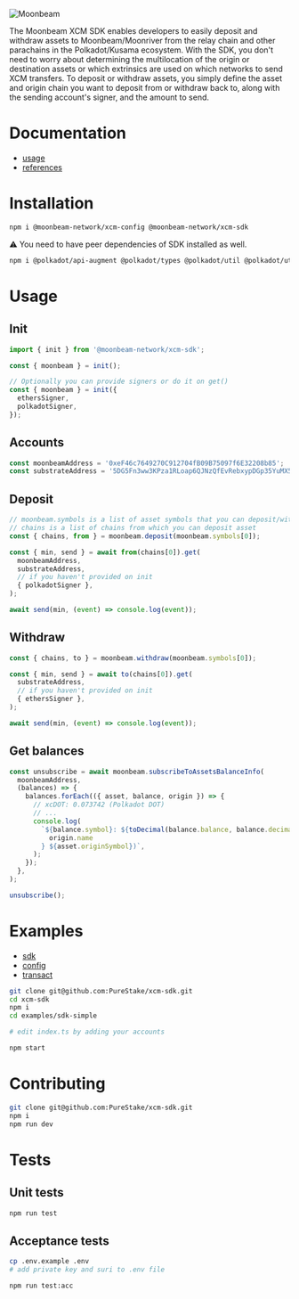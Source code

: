 ![Moonbeam](https://docs.moonbeam.network/images/builders/xcm/sdk/xcm-sdk-banner.png)

The Moonbeam XCM SDK enables developers to easily deposit and withdraw assets to Moonbeam/Moonriver from the relay chain and other parachains in the Polkadot/Kusama ecosystem. With the SDK, you don't need to worry about determining the multilocation of the origin or destination assets or which extrinsics are used on which networks to send XCM transfers. To deposit or withdraw assets, you simply define the asset and origin chain you want to deposit from or withdraw back to, along with the sending account's signer, and the amount to send.

# Documentation

- [usage](https://docs.moonbeam.network/builders/xcm/xcm-sdk/xcm-sdk/)
- [references](https://docs.moonbeam.network/builders/xcm/xcm-sdk/reference/)

# Installation

```bash
npm i @moonbeam-network/xcm-config @moonbeam-network/xcm-sdk
```

:warning: You need to have peer dependencies of SDK installed as well.

```bash
npm i @polkadot/api-augment @polkadot/types @polkadot/util @polkadot/util-crypto ethers
```

# Usage

## Init

```typescript
import { init } from '@moonbeam-network/xcm-sdk';

const { moonbeam } = init();

// Optionally you can provide signers or do it on get()
const { moonbeam } = init({
  ethersSigner,
  polkadotSigner,
});
```

## Accounts

```typescript
const moonbeamAddress = '0xeF46c7649270C912704fB09B75097f6E32208b85';
const substrateAddress = '5DG5Fn3ww3KPza1RLoap6QJNzQfEvRebxypDGp35YuMX5y2K';
```

## Deposit

```typescript
// moonbeam.symbols is a list of asset symbols that you can deposit/withdraw
// chains is a list of chains from which you can deposit asset
const { chains, from } = moonbeam.deposit(moonbeam.symbols[0]);

const { min, send } = await from(chains[0]).get(
  moonbeamAddress,
  substrateAddress,
  // if you haven't provided on init
  { polkadotSigner },
);

await send(min, (event) => console.log(event));
```

## Withdraw

```typescript
const { chains, to } = moonbeam.withdraw(moonbeam.symbols[0]);

const { min, send } = await to(chains[0]).get(
  substrateAddress,
  // if you haven't provided on init
  { ethersSigner },
);

await send(min, (event) => console.log(event));
```

## Get balances

```typescript
const unsubscribe = await moonbeam.subscribeToAssetsBalanceInfo(
  moonbeamAddress,
  (balances) => {
    balances.forEach(({ asset, balance, origin }) => {
      // xcDOT: 0.073742 (Polkadot DOT)
      // ...
      console.log(
        `${balance.symbol}: ${toDecimal(balance.balance, balance.decimals)} (${
          origin.name
        } ${asset.originSymbol})`,
      );
    });
  },
);

unsubscribe();
```

# Examples

- [sdk](https://github.com/PureStake/xcm-sdk/blob/main/examples/sdk-simple)
- [config](https://github.com/PureStake/xcm-sdk/blob/main/examples/config-simple)
- [transact](https://github.com/PureStake/xcm-sdk/blob/main/examples/transact-simple)

```bash
git clone git@github.com:PureStake/xcm-sdk.git
cd xcm-sdk
npm i
cd examples/sdk-simple

# edit index.ts by adding your accounts

npm start
```

# Contributing

```bash
git clone git@github.com:PureStake/xcm-sdk.git
npm i
npm run dev
```

# Tests

## Unit tests

```bash
npm run test
```

## Acceptance tests

```bash
cp .env.example .env
# add private key and suri to .env file

npm run test:acc
```
